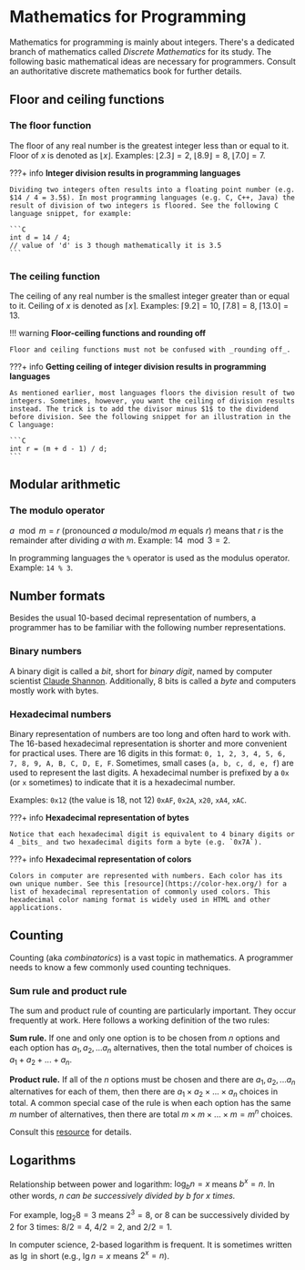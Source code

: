 # Mathematics for Programming

Mathematics for programming is mainly about integers. There's a dedicated branch of mathematics called _Discrete Mathematics_ for its study. The following basic mathematical ideas are necessary for programmers. Consult an authoritative discrete mathematics book for further details.

## Floor and ceiling functions

### The floor function

The floor of any real number is the greatest integer less than or equal to it. Floor of $x$ is denoted as $⌊x⌋$. Examples: $⌊2.3⌋ = 2$, $⌊8.9⌋ = 8$, $⌊7.0⌋ = 7$.

???+ info
    **Integer division results in programming languages**

    Dividing two integers often results into a floating point number (e.g. $14 / 4 = 3.5$). In most programming languages (e.g. C, C++, Java) the result of division of two integers is floored. See the following C language snippet, for example:

    ```C
    int d = 14 / 4;
    // value of 'd' is 3 though mathematically it is 3.5
    ```

### The ceiling function

The ceiling of any real number is the smallest integer greater than or equal to it. Ceiling of $x$ is denoted as $⌈x⌉$. Examples: $⌈9.2⌉ = 10$, $⌈7.8⌉ = 8$, $⌈13.0⌉ = 13$.

!!! warning
    **Floor-ceiling functions and rounding off**

    Floor and ceiling functions must not be confused with _rounding off_.

???+ info
    **Getting ceiling of integer division results in programming languages**

    As mentioned earlier, most languages floors the division result of two integers. Sometimes, however, you want the ceiling of division results instead. The trick is to add the divisor minus $1$ to the dividend before division. See the following snippet for an illustration in the C language:

    ```C
    int r = (m + d - 1) / d;
    ```

## Modular arithmetic

### The modulo operator

$a \mod m = r$ (pronounced $a$ modulo/mod $m$ equals $r$) means that $r$ is the remainder after dividing $a$ with $m$. Example: $14 \mod 3 = 2$.

In programming languages the `%` operator is used as the modulus operator. Example: `14 % 3`.

## Number formats

Besides the usual 10-based decimal representation of numbers, a programmer has to be familiar with the following number representations.

### Binary numbers

A binary digit is called a _bit_, short for _binary digit_, named by computer scientist [Claude Shannon](https://en.wikipedia.org/wiki/Claude_Shannon). Additionally, 8 bits is called a _byte_ and computers mostly work with bytes.

### Hexadecimal numbers

Binary representation of numbers are too long and often hard to work with. The 16-based hexadecimal representation is shorter and more convenient for practical uses. There are 16 digits in this format: `0, 1, 2, 3, 4, 5, 6, 7, 8, 9, A, B, C, D, E, F`. Sometimes, small cases (`a, b, c, d, e, f`) are used to represent the last digits. A hexadecimal number is prefixed by a `0x` (or `x` sometimes) to indicate that it is a hexadecimal number.

Examples: `0x12` (the value is 18, not 12) `0xAF`, `0x2A`, `x20`, `xA4`, `xAC`.

???+ info
    **Hexadecimal representation of bytes**
    
    Notice that each hexadecimal digit is equivalent to 4 binary digits or 4 _bits_ and two hexadecimal digits form a byte (e.g. `0x7A`).

???+ info
    **Hexadecimal representation of colors**

    Colors in computer are represented with numbers. Each color has its own unique number. See this [resource](https://color-hex.org/) for a list of hexadecimal representation of commonly used colors. This hexadecimal color naming format is widely used in HTML and other applications.

## Counting

Counting (aka _combinatorics_) is a vast topic in mathematics. A programmer needs to know a few commonly used counting techniques.

### Sum rule and product rule

The sum and product rule of counting are particularly important. They occur frequently at work. Here follows a working definition of the two rules:

**Sum rule.** If one and only one option is to be chosen from $n$ options and each option has $a_1, a_2, ... a_n$ alternatives, then the total number of choices is $a_1 + a_2 + ... + a_n$.

**Product rule.** If all of the $n$ options must be chosen and there are $a_1, a_2, ... a_n$ alternatives for each of them, then there are $a_1 × a_2 × ... × a_n$ choices in total. A common special case of the rule is when each option has the same $m$ number of alternatives, then there are total $m × m × ... × m = m^n$ choices.

Consult this [resource](https://brilliant.org/wiki/rule-of-sum-and-rule-of-product-problem-solving/) for details.

## Logarithms

Relationship between power and logarithm: $\log_b n = x$ means $b^x = n$. In other words, _$n$ can be successively divided by $b$ for $x$ times._

For example, $\log_2 8 = 3$ means $2^3 = 8$, or $8$ can be successively divided by $2$ for $3$ times: $8 / 2 = 4$, $4 / 2 = 2$, and $2 / 2 = 1$.

In computer science, $2$-based logarithm is frequent. It is sometimes written as $\lg$ in short (e.g., $\lg n = x$ means $2^x = n$).
